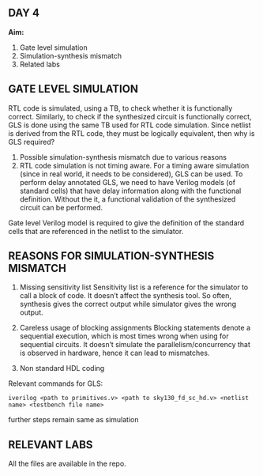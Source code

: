## DAY 4
**Aim:** 
1.	Gate level simulation
2.	Simulation-synthesis mismatch
3.	Related labs

## GATE LEVEL SIMULATION
RTL code is simulated, using a TB, to check whether it is functionally correct. 
Similarly, to check if the synthesized circuit is functionally correct, GLS is done using the same TB used for RTL code simulation.
Since netlist is derived from the RTL code, they must be logically equivalent, then why is GLS required?
1.	Possible simulation-synthesis mismatch due to various reasons
2.	RTL code simulation is not timing aware. For a timing aware simulation (since in real world, it needs to be considered), GLS can be used. 
To perform delay annotated GLS, we need to have Verilog models (of standard cells) that have delay information along with the functional definition. Without the it, a functional validation of the synthesized circuit can be performed.

Gate level Verilog model is required to give the definition of the standard cells that are referenced in the netlist to the simulator.

## REASONS FOR SIMULATION-SYNTHESIS MISMATCH
1.	Missing sensitivity list
Sensitivity list is a reference for the simulator to call a block of code. It doesn’t affect the synthesis tool. So often, synthesis gives the correct output while simulator gives the wrong output.

2.	Careless usage of blocking assignments
Blocking statements denote a sequential execution, which is most times wrong when using for sequential circuits. It doesn’t simulate the parallelism/concurrency that is observed in hardware, hence it can lead to mismatches.

3.	Non standard HDL coding

Relevant commands for GLS:
```
iverilog <path to primitives.v> <path to sky130_fd_sc_hd.v> <netlist name> <testbench file name>
```
further steps remain same as simulation

## RELEVANT LABS
All the files are available in the repo.



